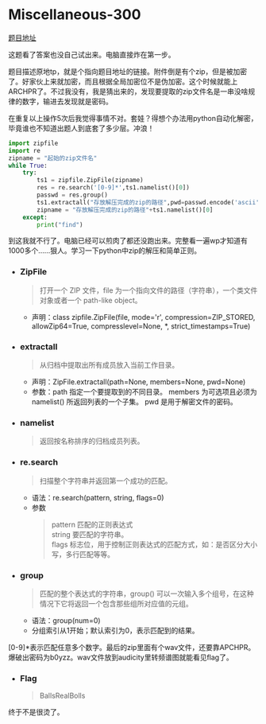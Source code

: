 # Miscellaneous-300

[题目地址](https://adworld.xctf.org.cn/challenges/details?hash=539526e5-7dff-4049-8e38-43a4da054d4e_2)

这题看了答案也没自己试出来。电脑直接炸在第一步。

题目描述原地tp，就是个指向题目地址的链接。附件倒是有个zip，但是被加密了。好家伙上来就加密，而且根据全局加密位不是伪加密。这个时候就能上ARCHPR了。不过我没有，我是猜出来的，发现要提取的zip文件名是一串没啥规律的数字，输进去发现就是密码。

在重复以上操作5次后我觉得事情不对。套娃？得想个办法用python自动化解密，毕竟谁也不知道出题人到底套了多少层。冲浪！

```python
import zipfile
import re
zipname = "起始的zip文件名"
while True:
    try:
        ts1 = zipfile.ZipFile(zipname)
        res = re.search('[0-9]*',ts1.namelist()[0])
        passwd = res.group()
        ts1.extractall("存放解压完成的zip的路径",pwd=passwd.encode('ascii'))
        zipname = "存放解压完成的zip的路径"+ts1.namelist()[0]
    except:
        print("find")
```

到这我就不行了。电脑已经可以煎肉了都还没跑出来。完整看一遍wp才知道有1000多个……狠人。学习一下python中zip的解压和简单正则。

- ### ZipFile
  > 打开一个 ZIP 文件，file 为一个指向文件的路径（字符串），一个类文件对象或者一个 path-like object。
  - 声明：class zipfile.ZipFile(file, mode='r', compression=ZIP_STORED, allowZip64=True, compresslevel=None, *, strict_timestamps=True)

- ### extractall
  > 从归档中提取出所有成员放入当前工作目录。
  - 声明：ZipFile.extractall(path=None, members=None, pwd=None)
  - 参数：path 指定一个要提取到的不同目录。 members 为可选项且必须为 namelist() 所返回列表的一个子集。 pwd 是用于解密文件的密码。

- ### namelist
  > 返回按名称排序的归档成员列表。

- ### re.search
  > 扫描整个字符串并返回第一个成功的匹配。
  - 语法：re.search(pattern, string, flags=0)
  - 参数
    > pattern	匹配的正则表达式<br>string	要匹配的字符串。<br>flags	标志位，用于控制正则表达式的匹配方式，如：是否区分大小写，多行匹配等等。

- ### group
  > 匹配的整个表达式的字符串，group() 可以一次输入多个组号，在这种情况下它将返回一个包含那些组所对应值的元组。
  - 语法：group(num=0)
  - 分组索引从1开始；默认索引为0，表示匹配到的结果。

[0-9]*表示匹配任意多个数字。最后的zip里面有个wav文件，还要靠APCHPR。爆破出密码为b0yzz。wav文件放到audicity里转频谱图就能看见flag了。

- ### Flag
  > BallsRealBolls

终于不是很烫了。